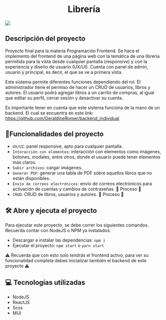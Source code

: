 <h1 align="center">Librería</h1>

<p align="left">
   <img src="https://img.shields.io/badge/STATUS-EN%20DESAROLLO-green">
</p>

## Descripción del proyecto
Proyecto final para la materia Programación Frontend. Se hace el implemento del frontend de una página web con la temática de una librería permitida para la vista desde cualquier pantalla (responsive) y con la experiencia y diseño de usuario (UX/UI). Cuenta con panel de admin, usuario y principal, es decir, el que se ve a primera vista. 

Este sistema permite diferentes funciones dependiendo del rol. El administrador tiene el permiso de hacer un CRUD de usuarios, libros y autores. El usuario podrá agregar libros a un carrito de compras, al igual que editar su perfil, cerrar sesión y desactivar su cuenta.

Es importante tener en cuenta que este sistema funciona de la mano de un backend. El cual se encuentra en este link: https://github.com/GeraldineRomer/backend_individual

## :hammer:Funcionalidades del proyecto

- `UX/UI`: panel responsive, apto para cualquier pantalla.
- `Interacción con elementos`: interacción con elementos como imágenes, botones, modales, entre otros, donde el usuario puede tener elementos más claros.
- `Subir archivos`: cargar imágenes.
- `Generar PDF`: generar una tabla de PDF sobre aquellos libros que no están disponibles.
- `Envío de correos electrónicos`: envío de correos electrónicos para activación de cuentas y cambios de contraseñas. :construction: Proceso :construction:
- `CRUD`: CRUD de libros, usuarios y autores. :construction: Proceso :construction:

## 🛠️ Abre y ejecuta el proyecto

Para ejecutar este proyecto, se debe correr los siguientes comandos. Recuerda contar con NodeJS o NPM ya instalados:

- Descargar e instalar las dependencias: `npm i`
- Ejecutar el proyecto: `npm start` o `yarn start`

:warning: Recuerda que con esto solo tendrás el frontend activo, para ver su funcionalidad completa debes inicializar también el backend de este proyecto :warning:

## :computer: Tecnologías utilizadas
- NodeJS
- ReactJS
- Scss
- MUI
